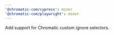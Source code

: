 ```yaml
---
'@chromatic-com/cypress': minor
'@chromatic-com/playwright': minor
---
```


Add support for Chromatic custom ignore selectors.
